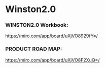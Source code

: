 # Winston2.0

### WINSTON2.0 Workbook:
https://miro.com/app/board/uXjVO8929fY=/
  
### PRODUCT ROAD MAP:
https://miro.com/app/board/uXjVO8F2XuQ=/
